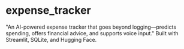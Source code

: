 # expense_tracker
"An AI-powered expense tracker that goes beyond logging—predicts spending, offers financial advice, and supports voice input." Built with Streamlit, SQLite, and Hugging Face.
